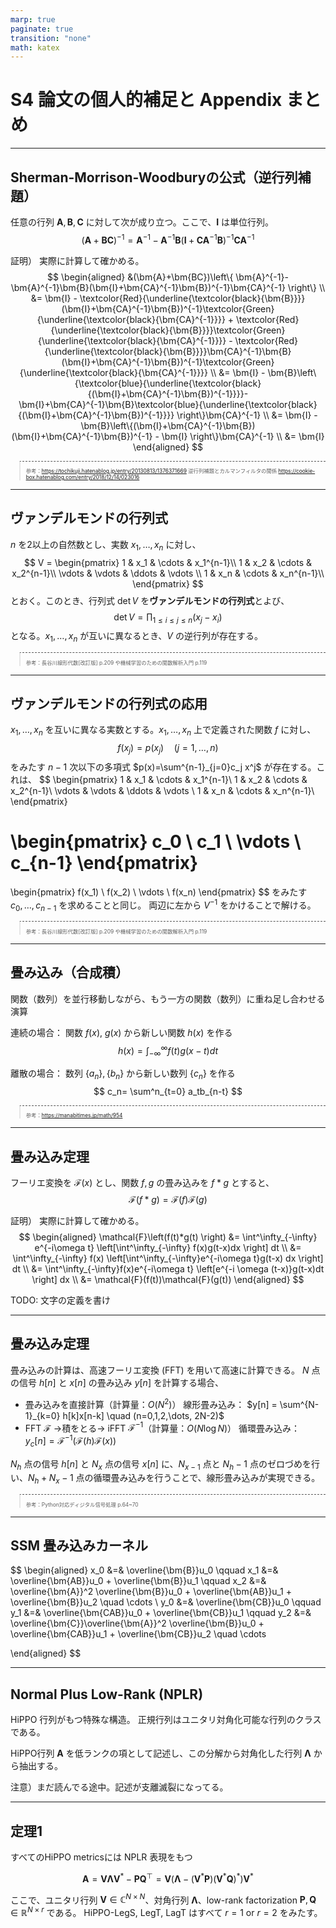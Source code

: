 ```yaml
---
marp: true
paginate: true
transition: "none"
math: katex
---
```


<style>
blockquote {
    border-top: 0.1em dashed #555;
    font-size: 60%;
    margin-top: auto;
}
</style>


# S4 論文の個人的補足と Appendix まとめ

---

## Sherman-Morrison-Woodburyの公式（逆行列補題）
任意の行列 $\bm{A},\bm{B},\bm{C}$ に対して次が成り立つ。ここで、$\bm{I}$ は単位行列。
$$
(\bm{A}+\bm{BC})^{-1} = \bm{A}^{-1} - \bm{A}^{-1}\bm{B} (\bm{I}+\bm{CA}^{-1}\bm{B})^{-1}\bm{CA}^{-1}
$$

証明）
実際に計算して確かめる。
$$
\begin{aligned}
&(\bm{A}+\bm{BC})\left\{ \bm{A}^{-1}- \bm{A}^{-1}\bm{B}(\bm{I}+\bm{CA}^{-1}\bm{B})^{-1}\bm{CA}^{-1} \right\} \\
&= \bm{I} - \textcolor{Red}{\underline{\textcolor{black}{\bm{B}}}}(\bm{I}+\bm{CA}^{-1}\bm{B})^{-1}\textcolor{Green}{\underline{\textcolor{black}{\bm{CA}^{-1}}}} + \textcolor{Red}{\underline{\textcolor{black}{\bm{B}}}}\textcolor{Green}{\underline{\textcolor{black}{\bm{CA}^{-1}}}} - \textcolor{Red}{\underline{\textcolor{black}{\bm{B}}}}\bm{CA}^{-1}\bm{B}(\bm{I}+\bm{CA}^{-1}\bm{B})^{-1}\textcolor{Green}{\underline{\textcolor{black}{\bm{CA}^{-1}}}} \\
&= \bm{I} - \bm{B}\left\{\textcolor{blue}{\underline{\textcolor{black}{(\bm{I}+\bm{CA}^{-1}\bm{B})^{-1}}}}-\bm{I}+\bm{CA}^{-1}\bm{B}\textcolor{blue}{\underline{\textcolor{black}{(\bm{I}+\bm{CA}^{-1}\bm{B})^{-1}}}} \right\}\bm{CA}^{-1} \\
&= \bm{I} - \bm{B}\left\{(\bm{I}+\bm{CA}^{-1}\bm{B})(\bm{I}+\bm{CA}^{-1}\bm{B})^{-1} - \bm{I} \right\}\bm{CA}^{-1} \\
&= \bm{I}
\end{aligned}
$$

> 参考：https://tochikuji.hatenablog.jp/entry/20130813/1376371669
> 逆行列補題とカルマンフィルタの関係 https://cookie-box.hatenablog.com/entry/2018/12/14/023016

---

## ヴァンデルモンドの行列式
$n$ を2以上の自然数とし、実数 $x_1, \dots, x_n$ に対し、
$$
V =
\begin{pmatrix}
1 & x_1 & \cdots & x_1^{n-1}\\
1 & x_2 & \cdots & x_2^{n-1}\\
\vdots & \vdots & \ddots & \vdots \\
1 & x_n & \cdots & x_n^{n-1}\\
\end{pmatrix}
$$
とおく。このとき、行列式 $\det V$ を**ヴァンデルモンドの行列式**とよび、
$$
\det V = \prod_{1\le i\le j \le n} (x_j - x_i)
$$
となる。$x_1,\dots,x_n$ が互いに異なるとき、$V$ の逆行列が存在する。

> 参考：長谷川線形代数[改訂版] p.209 や機械学習のための関数解析入門 p.119

---

## ヴァンデルモンドの行列式の応用
$x_1, \dots, x_n$ を互いに異なる実数とする。$x_1, \dots, x_n$ 上で定義された関数 $f$ に対し、
$$
f(x_j) = p(x_j) \quad (j=1,\dots, n)
$$
をみたす $n-1$ 次以下の多項式 $p(x)=\sum^{n-1}_{j=0}c_j x^j$ が存在する。これは、
$$
\begin{pmatrix}
1 & x_1 & \cdots & x_1^{n-1}\\
1 & x_2 & \cdots & x_2^{n-1}\\
\vdots & \vdots & \ddots & \vdots \\
1 & x_n & \cdots & x_n^{n-1}\\
\end{pmatrix}

\begin{pmatrix}
c_0 \\
c_1 \\
\vdots \\
c_{n-1}
\end{pmatrix}
=
\begin{pmatrix}
f(x_1) \\
f(x_2) \\
\vdots \\
f(x_n)
\end{pmatrix}
$$
をみたす $c_0, \dots, c_{n-1}$ を求めることと同じ。
両辺に左から $V^{-1}$ をかけることで解ける。

> 参考：長谷川線形代数[改訂版] p.209 や機械学習のための関数解析入門 p.119

---

## 畳み込み（合成積）
関数（数列）を並行移動しながら、もう一方の関数（数列）に重ね足し合わせる演算

連続の場合： 関数 $f(x),\ g(x)$ から新しい関数 $h(x)$ を作る
$$
h(x) = \int^\infty_{-\infty} f(t) g(x-t)dt
$$

離散の場合： 数列 $\{a_n\}, \{b_n\}$ から新しい数列 $\{c_n\}$ を作る
$$
c_n= \sum^n_{t=0} a_tb_{n-t}
$$

> 参考：https://manabitimes.jp/math/954

---

## 畳み込み定理
フーリエ変換を $\mathcal{F}(x)$ とし、関数 $f,g$ の畳み込みを $f*g$ とすると、
$$
\mathcal{F}(f*g) = \mathcal{F}(f)\mathcal{F}(g)
$$

証明）
実際に計算して確かめる。
$$
\begin{aligned}
\mathcal{F}\left(f(t)*g(t) \right) &= \int^\infty_{-\infty} e^{-i\omega t} \left[\int^\infty_{-\infty} f(x)g(t-x)dx \right] dt \\
&= \int^\infty_{-\infty} f(x) \left[\int^\infty_{-\infty}e^{-i\omega t}g(t-x) dx \right] dt \\
&= \int^\infty_{-\infty}f(x)e^{-i\omega t} \left[e^{-i \omega (t-x)}g(t-x)dt \right] dx \\
&= \mathcal{F}(f(t))\mathcal{F}(g(t))
\end{aligned}
$$

TODO: 文字の定義を書け

---

## 畳み込み定理

畳み込みの計算は、高速フーリエ変換 (FFT) を用いて高速に計算できる。
$N$ 点の信号 $h[n]$ と $x[n]$ の畳み込み $y[n]$ を計算する場合、
- 畳み込みを直接計算（計算量：$O\left(N^2 \right)$）
線形畳み込み： $y[n] = \sum^{N-1}_{k=0} h[k]x[n-k] \quad (n=0,1,2,\dots, 2N-2)$
- FFT $\mathcal{F}$ →積をとる→ iFFT $\mathcal{F}^{-1}$（計算量：$O\left(N\log N \right)$）
循環畳み込み： $y_c[n] = \mathcal{F}^{-1}(\mathcal{F}(h)\mathcal{F}(x))$

$N_h$ 点の信号 $h[n]$ と $N_x$ 点の信号 $x[n]$ に、$N_{x-1}$ 点と $N_h-1$ 点のゼロづめを行い、$N_h+N_x-1$ 点の循環畳み込みを行うことで、線形畳み込みが実現できる。

> 参考：Python対応ディジタル信号処理 p.64~70

---

## SSM 畳み込みカーネル

$$
\begin{aligned}
x_0 &=& \overline{\bm{B}}u_0 \qquad x_1 &=& \overline{\bm{AB}}u_0 + \overline{\bm{B}}u_1 \qquad x_2 &=& \overline{\bm{A}}^2 \overline{\bm{B}}u_0 + \overline{\bm{AB}}u_1 + \overline{\bm{B}}u_2 \quad \cdots \\
y_0 &=& \overline{\bm{CB}}u_0 \qquad y_1 &=& \overline{\bm{CAB}}u_0 + \overline{\bm{CB}}u_1 \qquad y_2 &=& \overline{\bm{C}}\overline{\bm{A}}^2 \overline{\bm{B}}u_0 + \overline{\bm{CAB}}u_1 + \overline{\bm{CB}}u_2 \quad \cdots

\end{aligned}
$$

---

## Normal Plus Low-Rank (NPLR)

HiPPO 行列がもつ特殊な構造。
正規行列はユニタリ対角化可能な行列のクラスである。

HiPPO行列 $\bm{A}$ を低ランクの項として記述し、この分解から対角化した行列 $\bm{\Lambda}$ から抽出する。

注意）まだ読んでる途中。記述が支離滅裂になってる。

---

## 定理1
すべてのHiPPO metricsには NPLR 表現をもつ

$$
\bm{A} = \bm{V} \bm{\Lambda} \bm{V}^* - \bm{P}\bm{Q}^\top = \bm{V}(\bm{\Lambda} - (\bm{V}^* \bm{P})(\bm{V}^* \bm{Q})^*)\bm{V}^*
$$

ここで、ユニタリ行列 $\bm{V}\in \mathbb{C}^{N\times N}$、対角行列 $\bm{\Lambda}$、low-rank factorization $\bm{P},\bm{Q} \in \mathbb{R}^{N\times r}$ である。
HiPPO-LegS, LegT, LagT はすべて $r=1$ or $r=2$ をみたす。



